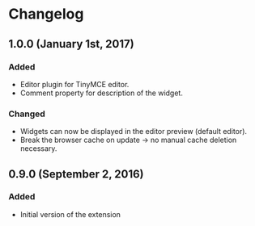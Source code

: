 # Changelog

## 1.0.0 (January 1st, 2017)

### Added
- Editor plugin for TinyMCE editor.
- Comment property for description of the widget.

### Changed
- Widgets can now be displayed in the editor preview (default editor).
- Break the browser cache on update -> no manual cache deletion necessary.

## 0.9.0 (September 2, 2016)

### Added
- Initial version of the extension